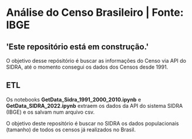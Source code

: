 # Análise do Censo Brasileiro | Fonte: IBGE

## 'Este repositório está em construção.'

O objetivo desse repósitório é buscar as informações do Censo via API do SIDRA, até o momento consegui os dados dos Censos desde 1991.

## ETL

Os notebooks __GetData_Sidra_1991_2000_2010.ipynb__ e __GetData_SIDRA_2022.ipynb__ extraem os dados da API do sistema SIDRA (IBGE) e os salvam num arquivo csv.



O objetivo deste repositório é buscar no SIDRA os dados populacionais (tamanho) de todos os censos já realizados no Brasil. 

